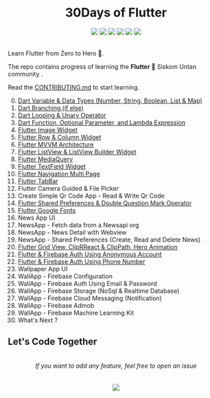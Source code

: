 <h1 align="center">30Days of Flutter</h1>
<div align="center">  
<a href="https://github.com/hutomosaktikartiko/flutter-awesome-animation/stargazers"><img src="https://img.shields.io/github/stars/hutomosaktikartiko/30Days-of-Flutter?style=flat"/></a>
<a href="https://github.com/hutomosaktikartiko/flutter-awesome-animation/network/members"><img src="https://img.shields.io/github/forks/hutomosaktikartiko/30Days-of-Flutter?style=flat"/></a>
<a href="https://github.com/hutomosaktikartiko/flutter-awesome-animation/pulls"><img src="https://img.shields.io/github/issues-pr/hutomosaktikartiko/30Days-of-Flutter?style=flat?color=yellow"/></a>
<a href="https://github.com/hutomosaktikartiko/flutter-awesome-animation/issues"><img src="https://img.shields.io/github/issues/hutomosaktikartiko/30Days-of-Flutter?style=flat"/></a>
<a href="https://github.com/hutomosaktikartiko/flutter-awesome-animation/graphs/contributors"><img src="https://img.shields.io/github/contributors/hutomosaktikartiko/30Days-of-Flutter?color=orange"/></a>
<a href="https://github.com/hutomosaktikartiko/flutter-awesome-animation/blob/master/LICENSE"><img src="https://img.shields.io/github/license/hutomosaktikartiko/30Days-of-Flutter?color=1abc9c"/></a>
<br><br>
</div>

Learn Flutter from Zero to Hero 🤩.

The repo contains progress of learning the **Flutter** 💙 Siskom Untan community .

Read the [CONTRIBUTING.md](https://github.com/hutomosaktikartiko/30Days-of-Flutter/blob/master/CONTRIBUTING.md) to start learning.

0. [Dart Variable & Data Types (Number, String, Boolean, List & Map)](https://medium.com/smkdev/pengenalan-tipe-data-danvariabel-pada-dart-131bb58d3da2)
1. [Dart Branching (if else)](https://www.youtube.com/watch?v=e9hYhWwo89k&list=PLZQbl9Jhl-VDeCuNNp7C2SR1lFsIjQRQo&index=2)
2. [Dart Looping & Unary Operator](https://www.youtube.com/watch?v=dhJuvzp-U68&list=PLZQbl9Jhl-VDeCuNNp7C2SR1lFsIjQRQo&index=3)
3. [Dart Function, Optional Parameter, and Lambda Expression](https://www.youtube.com/watch?v=XCJqCwV0Mao&list=PLZQbl9Jhl-VDeCuNNp7C2SR1lFsIjQRQo&index=4)
4. [Flutter Image Widget](https://www.youtube.com/watch?v=FMOXXLWEGss&list=PLZQbl9Jhl-VACm40h5t6QMDB92WlopQmV&index=14)
5. [Flutter Row & Column Widget](https://www.youtube.com/watch?v=QBvjj5PuzLQ&list=PLZQbl9Jhl-VACm40h5t6QMDB92WlopQmV&index=5)
6. [Flutter MVVM Architecture](https://www.youtube.com/watch?v=5ZwNx9GG3pc&list=PLZQbl9Jhl-VACm40h5t6QMDB92WlopQmV&index=54&t=49s)
7. [Flutter ListView & ListView Builder Widget](https://www.youtube.com/watch?v=QSpSKTcR44s&list=PLZQbl9Jhl-VACm40h5t6QMDB92WlopQmV&index=9)
8. [Flutter MediaQuery](https://www.youtube.com/watch?v=GPbUblY_mfc&list=PLZQbl9Jhl-VACm40h5t6QMDB92WlopQmV&index=22)
9. [Flutter TextField Widget](https://www.youtube.com/watch?v=aHT7v_4UBtA&list=PLZQbl9Jhl-VACm40h5t6QMDB92WlopQmV&index=20)
10. [Flutter Navigation Multi Page](https://www.youtube.com/watch?v=CCNnUesNJi4&list=PLZQbl9Jhl-VACm40h5t6QMDB92WlopQmV&index=17)
11. [Flutter TabBar](https://www.youtube.com/watch?v=BF_NXbdZQ3w&list=PLZQbl9Jhl-VACm40h5t6QMDB92WlopQmV&index=28)
12. Flutter Camera Guided & File Picker
13. Create Simple Qr Code App - Read & Write Qr Code
14. [Flutter Shared Preferences & Double Question Mark Operator](https://www.youtube.com/watch?v=U9Mg-Ce1yv0)
15. [Flutter Google Fonts](https://www.youtube.com/watch?v=HgSptswmZiU&list=PLZQbl9Jhl-VACm40h5t6QMDB92WlopQmV&index=74)
16. News App UI
17. NewsApp - Fetch data from a Newsapi org
18. NewsApp - News Detail with Webview
19. NewsApp - Shared Preferences (Create, Read and Delete News)
20. [Flutter Grid View, ClipRReact & ClipPath, Hero Animation](https://daengweb.id/mengenal-widget-flutter-6-grid-view-cliprreact-clippath-hero-animation)
21. [Flutter & Firebase Auth Using Anonymous Account](https://www.youtube.com/watch?v=N4JpBZXSGLk)
22. [Flutter & Firebase Auth Using Phone Number](https://medium.com/@bayuaji_saputra/implementasi-firebase-phone-auth-pada-flutter-android-ios-43ea596e6544)
23. Wallpaper App UI
24. WallApp - Firebase Configuration
25. WallApp - Firebase Auth Using Email & Password
26. WallApp - Firebase Storage (NoSql & Realtime Database)
27. WallApp - Firebase Cloud Messaging (Notification)
28. WallApp - Firebase Admob
29. WallApp - Firebase Machine Learning Kit
30. What's Next ?


## Let's Code Together

<br>
<div align="center">  
<i>If you want to add any feature, feel free to open an issue</i><br><br>
<br>
<a href="https://github.com/hutomosaktikartiko/30Days-of-Flutter/issues/new"><img src="https://img.shields.io/badge/Query-Ask_Us_Anything-blue"/></a><br>
<br>

</div>
